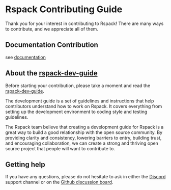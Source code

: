 # Rspack Contributing Guide

Thank you for your interest in contributing to Rspack! There are many ways to contribute, and we appreciate all of them.

## Documentation Contribution
see [documentation](./website/README.md)
## About the [rspack-dev-guide]

Before starting your contribution, please take a moment and read the [rspack-dev-guide].

The development guide is a set of guidelines and instructions that help contributors understand how to work on Rspack.
It covers everything from setting up the development environment to coding style and testing guidelines.

The Rspack team believe that creating a development guide for Rspack is a great way to build a good relationship with the open source community.
By providing clarity and consistency, lowering barriers to entry, building trust, and encouraging collaboration,
we can create a strong and thriving open source project that people will want to contribute to.

## Getting help

If you have any questions,
please do not hesitate to ask in either the [Discord][discord] support channel or on the [Github discussion board][github-discussion].

[rspack-dev-guide]: https://web-infra-dev.github.io/rspack-dev-guide/
[discord]: https://discord.gg/79ZZ66GH9E
[github-discussion]: https://github.com/web-infra-dev/rspack/discussions
